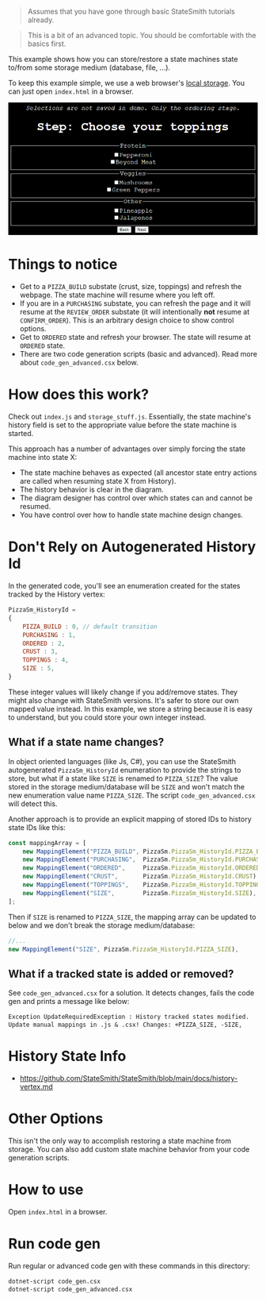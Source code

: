 > Assumes that you have gone through basic StateSmith tutorials already.

> This is a bit of an advanced topic. You should be comfortable with the basics first.

This example shows how you can store/restore a state machines state to/from some storage medium (database, file, ...).

To keep this example simple, we use a web browser's [local storage](https://developer.mozilla.org/en-US/docs/Web/API/Web_Storage_API). You can just open `index.html` in a browser.

![](docs/pizza.png)

# Things to notice
* Get to a `PIZZA_BUILD` substate (crust, size, toppings) and refresh the webpage. The state machine will resume where you left off.
* If you are in a `PURCHASING` substate, you can refresh the page and it will resume at the `REVIEW_ORDER` substate (it will intentionally **not** resume at `CONFIRM_ORDER`). This is an arbitrary design choice to show control options.
* Get to `ORDERED` state and refresh your browser. The state will resume at `ORDERED` state.
* There are two code generation scripts (basic and advanced). Read more about `code_gen_advanced.csx` below.

# How does this work?
Check out `index.js` and `storage_stuff.js`. Essentially, the state machine's history field is set to the appropriate value before the state machine is started.

This approach has a number of advantages over simply forcing the state machine into state X:
* The state machine behaves as expected (all ancestor state entry actions are called when resuming state X from History).
* The history behavior is clear in the diagram.
* The diagram designer has control over which states can and cannot be resumed.
* You have control over how to handle state machine design changes.


# Don't Rely on Autogenerated History Id
In the generated code, you'll see an enumeration created for the states tracked by the History vertex:
```js
PizzaSm_HistoryId = 
{
    PIZZA_BUILD : 0, // default transition
    PURCHASING : 1,
    ORDERED : 2,
    CRUST : 3,
    TOPPINGS : 4,
    SIZE : 5,
}
```

These integer values will likely change if you add/remove states. They might also change with StateSmith versions. It's safer to store our own mapped value instead. In this example, we store a string because it is easy to understand, but you could store your own integer instead.

## What if a state name changes?
In object oriented languages (like Js, C#), you can use the StateSmith autogenerated `PizzaSm_HistoryId` enumeration to provide the strings to store, but what if a state like `SIZE` is renamed to `PIZZA_SIZE`? The value stored in the storage medium/database will be `SIZE` and won't match the new enumeration value name `PIZZA_SIZE`. The script `code_gen_advanced.csx` will detect this.

Another approach is to provide an explicit mapping of stored IDs to history state IDs like this:
```js
const mappingArray = [
    new MappingElement("PIZZA_BUILD", PizzaSm.PizzaSm_HistoryId.PIZZA_BUILD),
    new MappingElement("PURCHASING",  PizzaSm.PizzaSm_HistoryId.PURCHASING),
    new MappingElement("ORDERED",     PizzaSm.PizzaSm_HistoryId.ORDERED),
    new MappingElement("CRUST",       PizzaSm.PizzaSm_HistoryId.CRUST),
    new MappingElement("TOPPINGS",    PizzaSm.PizzaSm_HistoryId.TOPPINGS),
    new MappingElement("SIZE",        PizzaSm.PizzaSm_HistoryId.SIZE),
];
```

Then if `SIZE` is renamed to `PIZZA_SIZE`, the mapping array can be updated to below and we don't break the storage medium/database:
```js
//...
new MappingElement("SIZE", PizzaSm.PizzaSm_HistoryId.PIZZA_SIZE),
```

## What if a tracked state is added or removed?
See `code_gen_advanced.csx` for a solution. It detects changes, fails the code gen and prints a message like below:
```
Exception UpdateRequiredException : History tracked states modified. Update manual mappings in .js & .csx! Changes: +PIZZA_SIZE, -SIZE, 
```

# History State Info
* https://github.com/StateSmith/StateSmith/blob/main/docs/history-vertex.md

# Other Options
This isn't the only way to accomplish restoring a state machine from storage. You can also add custom state machine behavior from your code generation scripts.

# How to use
Open `index.html` in a browser.

# Run code gen
Run regular or advanced code gen with these commands in this directory:
```
dotnet-script code_gen.csx
dotnet-script code_gen_advanced.csx
```